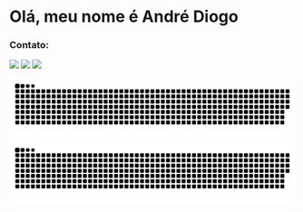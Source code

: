 # Olá, meu nome é André Diogo 

### Contato:
<div> 
  <a href = "https://wa.me/5512997636371"><img src="https://img.shields.io/badge/WhatsApp-25D366?style=for-the-badge&logo=whatsapp&logoColor=white" target="_blank"></a>
  <a href = "mailto:andrefirsan@hotmail.com"><img src="https://img.shields.io/badge/-Gmail-%23333?style=for-the-badge&logo=gmail&logoColor=white" target="_blank"></a>
  <a href="https://www.linkedin.com/in/andredifs" target="_blank"><img src="https://img.shields.io/badge/-LinkedIn-%230077B5?style=for-the-badge&logo=linkedin&logoColor=white" target="_blank"></a> 
 
  ![github contribution grid snake animation](https://raw.githubusercontent.com/andredifs/andredifs/output/github-contribution-grid-snake-dark.svg#gh-dark-mode-only)
  ![github contribution grid snake animation](https://raw.githubusercontent.com/andredifs/andredifs/output/github-contribution-grid-snake.svg#gh-light-mode-only)
 
</div>
